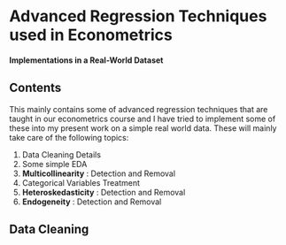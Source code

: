 # **Advanced Regression Techniques used in Econometrics**
#### Implementations in a Real-World Dataset 
## Contents
This mainly contains some of advanced regression techniques that are taught in our econometrics course and I have tried to implement some of these into my present work on a simple real world data. These will mainly take care of the following topics:


1. Data Cleaning Details
2. Some simple EDA
3. **Multicollinearity** : Detection and Removal
4. Categorical Variables Treatment
5. **Heteroskedasticity** : Detection and Removal
6. **Endogeneity** : Detection and Removal


## Data Cleaning

